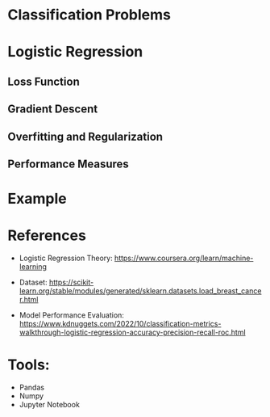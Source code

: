 # Classification Problems


# Logistic Regression


## Loss Function


## Gradient Descent


## Overfitting and Regularization


## Performance Measures


# Example



# References
- Logistic Regression Theory: https://www.coursera.org/learn/machine-learning

- Dataset: https://scikit-learn.org/stable/modules/generated/sklearn.datasets.load_breast_cancer.html

- Model Performance Evaluation: https://www.kdnuggets.com/2022/10/classification-metrics-walkthrough-logistic-regression-accuracy-precision-recall-roc.html

# Tools:
- Pandas
- Numpy
- Jupyter Notebook